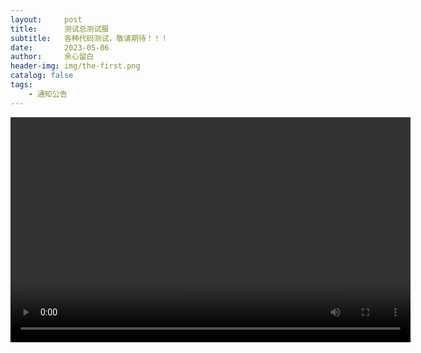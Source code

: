 ```yaml
---
layout:     post
title:      测试总测试服
subtitle:   各种代码测试，敬请期待！！！
date:       2023-05-06
author:     余心留白
header-img: img/the-first.png
catalog: false
tags:
    - 通知公告
---
```


<video width="640" height="360" controls>
  <source src="http://101.42.33.162/wp-content/uploads/2023/05/2023-05-07-02.mp4" type="video/mp4">
  Your browser does not support the video tag.
</video>
